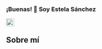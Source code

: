 ### ¡Buenas! 👋 Soy Estela Sánchez

<a href="https://www.linkedin.com/in/estela-sanchez-valenzuela-programadora-web/">
  <img align="left" alt="LinkedIN" width="22px" src="https://raw.githubusercontent.com/peterthehan/peterthehan/master/assets/linkedin.svg" />
</a>

<br />
<h2>Sobre mí</h2>
<!--
**estelasanchez7/estelasanchez7** is a ✨ _special_ ✨ repository because its `README.md` (this file) appears on your GitHub profile.

Here are some ideas to get you started:

- 💻 He estudiado un bootcamp de 1200h de **Desarrollo Web Full Stack**
- 💖 ¿Mi pasión? El Front-End
- 👫 El trabajo en equipo y la formación contínua son dos valores que me caracterizan
- 🤝 También soy Trabajadora Social
- 🌎 Vivo en Madrid, España
- 📝 Puedes visitar mi currículum [aquí](https://www.canva.com/design/DAEZA3U9tGs/deR81TlrF0EUjM8Ue3DfEA/view?utm_content=DAEZA3U9tGs&utm_campaign=designshare&utm_medium=link&utm_source=publishsharelink)
-->
